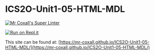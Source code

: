# ICS2O-Unit1-05-HTML-MDL

[![Mr Coxall's Super Linter](https://github.com/Mr-Coxall/ICS2O-Unit1-05-HTML-MDL/workflows/Mr%20Coxall's%20Super%20Linter/badge.svg)](https://github.com/Mr-Coxall/ICS2O-Unit1-05-HTML-MDL/actions/)

[![Run on Repl.it](https://repl.it/badge/github/Mr-Coxall/ICS2O-Unit1-05-HTML-MDL)](https://repl.it/github/Mr-Coxall/ICS2O-Unit1-05-HTML-MDL)

This site can be found at: [https://mr-coxall.github.io/ICS2O-Unit1-05-HTML-MDL/](https://mr-coxall.github.io/ICS2O-Unit1-05-HTML-MDL/)
